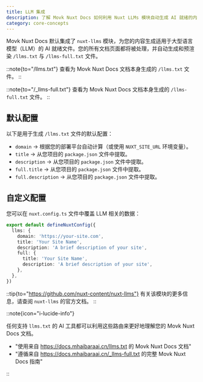 ```yaml
---
title: LLM 集成
description: 了解 Movk Nuxt Docs 如何利用 Nuxt LLMs 模块自动生成 AI 就绪的内容文件，并学习如何自定义 LLM 相关数据。
category: core-concepts
---
```


Movk Nuxt Docs 默认集成了 `nuxt-llms` 模块，为您的内容生成适用于大型语言模型（LLM）的 AI 就绪文件。您的所有文档页面都将被处理，并自动生成和预渲染 `/llms.txt` 与 `/llms-full.txt` 文件。

::note{to="/llms.txt"}
查看为 Movk Nuxt Docs 文档本身生成的 `/llms.txt` 文件。
::

::note{to="/_llms-full.txt"}
查看为 Movk Nuxt Docs 文档本身生成的 `/llms-full.txt` 文件。
::

## 默认配置

以下是用于生成 `/llms.txt` 文件的默认配置：

- `domain` → 根据您的部署平台自动计算（或使用 `NUXT_SITE_URL` 环境变量）。
- `title` → 从您项目的 `package.json` 文件中提取。
- `description` → 从您项目的 `package.json` 文件中提取。
- `full.title` → 从您项目的 `package.json` 文件中提取。
- `full.description` → 从您项目的 `package.json` 文件中提取。

## 自定义配置

您可以在 `nuxt.config.ts` 文件中覆盖 LLM 相关的数据：

```ts [nuxt.config.ts]
export default defineNuxtConfig({
  llms: {
    domain: 'https://your-site.com',
    title: 'Your Site Name',
    description: 'A brief description of your site',
    full: {
      title: 'Your Site Name',
      description: 'A brief description of your site',
    },
  },
})
```

::tip{to="https://github.com/nuxt-content/nuxt-llms"}
有关该模块的更多信息，请查阅 `nuxt-llms` 的官方文档。
::

::note{icon="i-lucide-info"}

任何支持 `llms.txt` 的 AI 工具都可以利用这些路由来更好地理解您的 Movk Nuxt Docs 文档。

- "使用来自 https://docs.mhaibaraai.cn/llms.txt 的 Movk Nuxt Docs 文档"
- "遵循来自 https://docs.mhaibaraai.cn/_llms-full.txt 的完整 Movk Nuxt Docs 指南"

::
